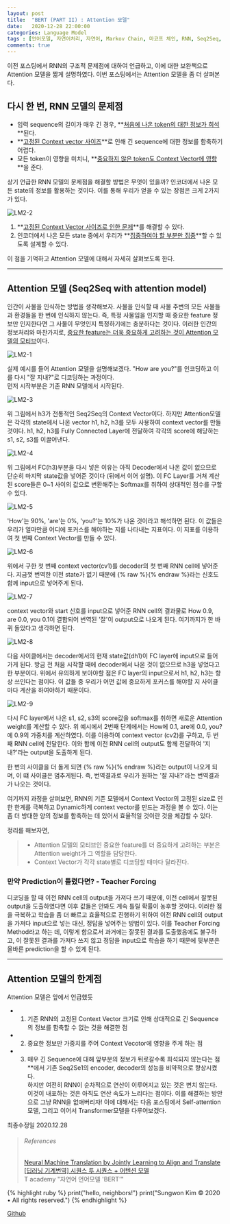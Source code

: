 ```yaml
---
layout: post
title:  "BERT (PART II) : Attention 모델"
date:   2020-12-28 22:00:00
categories: Language Model
tags : [언어모델, 자연어처리, 자연어, Markov Chain, 마코프 체인, RNN, Seq2Seq, 시퀀스 투 시퀀스, Attention, Attention Model, BERT, 버트]
comments: true
---
```


이전 포스팅에서 RNN의 구조적 문제점에 대하여 언급하고, 이에 대한 보완책으로 Attention 모델을 짧게 설명하였다. 이번 포스팅에서는 Attention 모델을 좀 더 살펴본다.

## 다시 한 번, RNN 모델의 문제점

 - 입력 sequence의 길이가 매우 긴 경우, **<u>처음에 나온 token의 대한 정보가 희석</u>**된다.  
 - **<u>고정된 Context vector 사이즈</u>**로 인해 긴 sequence에 대한 정보를 함축하기 어렵다.  
 - 모든 token이 영향을 미치니, **<u>중요하지 않은 token도 Context Vector에 영향</u>**을 준다. 

 상기 언급한 RNN 모델의 문제점을 해결할 방법은 무엇이 있을까? 인코더에서 나온 모든 state의 정보를 활용하는 것이다. 이를 통해 우리가 얻을 수 있는 장점은 크게 2가지가 있다. 
 
 ![LM2-2](/assets/images/LM2-2.png)
 
 1. **<u>고정된 Context Vector 사이즈로 인한 문제</u>**를 해결할 수 있다.  
 2. 인코더에서 나온 모든 state 중에서 우리가 **<u>집중하여야 할 부분만 집중</u>**할 수 있도록 설계할 수 있다.  

 이 점을 기억하고 Attention 모델에 대해서 자세히 살펴보도록 한다.  

--- 

## Attention 모델 (Seq2Seq with attention model)
 
 인간이 사물을 인식하는 방법을 생각해보자. 사물을 인식할 때 사물 주변의 모든 사물들과 환경들을 한 번에 인식하지 않는다. 즉, 특정 사물임을 인지할 때 중요한 feature 정보만 인지한다면 그 사물이 무엇인지 특정하기에는 충분하다는 것이다. 이러한 인간의 정보처리와 마찬가지로, <u>중요한 feature는 더욱 중요하게 고려하는 것이 Attention 모델의 모티브</u>이다.

 ![LM2-1](/assets/images/LM2-1.png)

 실제 예시를 들어 Attention 모델을 설명해보겠다. "How are you?"를 인코딩하고 이를 다시 "잘 지내?"로 디코딩하는 과정이다.  
 먼저 시작부분은 기존 RNN 모델에서 시작된다.  

 ![LM2-3](/assets/images/LM2-3.png)  

 위 그림에서 h3가 전통적인 Seq2Seq의 Context Vector이다. 하지만 Attention모델은 각각의 state에서 나온 vector h1, h2, h3를 모두 사용하여 context vector를 만들 것이다. h1, h2, h3를 Fully Connected Layer에 전달하여 각각의 score에 해당하는 s1, s2, s3를 이끌어낸다. 

 ![LM2-4](/assets/images/LM2-4.png) 
 
 위 그림에서 FC(h3)부분을 다시 넣은 이유는 아직 Decoder에서 나온 값이 없으므로 단순히 마지막 state값을 넣어준 것이다 (뒤에서 이어 설명). 이 FC Layer를 거쳐 계산된 score들은 0~1 사이의 값으로 변환해주는 Softmax를 취하여 상대적인 점수를 구할 수 있다.  

 ![LM2-5](/assets/images/LM2-5.png)  

 'How'는 90%, 'are'는 0%, 'you?'는 10%가 나온 것이라고 해석하면 된다. 이 값들은 우리가 얼마만큼 어디에 포커스를 해야하는 지를 나타내는 지표이다. 이 지표를 이용하여 첫 번째 Context Vector를 만들 수 있다.

 ![LM2-6](/assets/images/LM2-6.png) 

 위에서 구한 첫 번째 context vector(cv1)를 decoder의 첫 번째 RNN cell에 넣어준다. 지금껏 번역한 이전 state가 없기 때문에 {% raw %}<start>{% endraw %}라는 신호도 함께 input으로 넣어주게 된다.

 ![LM2-7](/assets/images/LM2-7.png)  

 context vector와 start 신호를 input으로 넣어준 RNN cell의 결과물로 How 0.9, are 0.0, you 0.1이 결합되어 번역된 '잘'이 output으로 나오게 된다. 여기까지가 한 바퀴 돌았다고 생각하면 된다. 

 ![LM2-8](/assets/images/LM2-8.png)   

 다음 사이클에서는 decoder에서의 현재 state값(dh1)이 FC layer에 input으로 들어가게 된다. 방금 전 처음 시작할 때에 decoder에서 나온 것이 없으므로 h3을 넣었다고 한 부분이다. 위에서 유의하게 보아야할 점은 FC layer의 input으로서 h1, h2, h3는 항상 쓰인다는 점이다. 이 값들 중 우리가 어떤 값에 중요하게 포커스를 해야할 지 사이클마다 계산을 하여야하기 때문이다.

 ![LM2-9](/assets/images/LM2-9.png)   

 다시 FC layer에서 나온 s1, s2, s3의 score값을 softmax를 취하면 새로운 Attention weight를 계산할 수 있다. 위 예시에서 2번째 단계에서는 How에 0.1, are에 0.0, you?에 0.9의 가중치를 계산하였다. 이를 이용하여 context vector (cv2)를 구하고, 두 번째 RNN cell에 전달한다. 이와 함께 이전 RNN cell의 output도 함께 전달하여 '지내?'라는 output을 도출하게 된다.

 한 번의 사이클을 더 돌게 되면 {% raw %}<end>{% endraw %}라는 output이 나오게 되며, 이 떄 사이클은 멈추게된다. 즉, 번역결과로 우리가 원하는 '잘 지내?'라는 번역결과가 나오는 것이다.

 여기까지 과정을 살펴보면, RNN의 기존 모델에서 Context Vector의 고정된 size로 인한 한계를 극복하고 Dynamic하게 context vector를 만드는 과정을 볼 수 있다. 이는 좀 더 방대한 양의 정보를 함축하는 데 있어서 효율적일 것이란 것을 체감할 수 있다. 

 정리를 해보자면,  
 > - Attention 모델의 모티브인 중요한 feature를 더 중요하게 고려하는 부분은 Attention weight가 그 역할을 담당한다.  
 > - Context Vector가 각각 state별로 디코딩할 때마다 달라진다.  

 ### 만약 Prediction이 틀렸다면? - Teacher Forcing  
 디코딩을 할 때 이전 RNN cell의 output을 가져다 쓰기 때문에, 이전 cell에서 잘못된 output을 도출하였다면 이후 값들은 안봐도 계속 틀릴 확률이 농후할 것이다. 이러한 점을 극복하고 학습을 좀 더 빠르고 효율적으로 진행하기 위하여 이전 RNN cell의 output을 가져다 input으로 넣는 대신, 정답을 넣어주는 방법이 있다. 이를 Teacher Forcing Method라고 하는 데, 이렇게 함으로서 과거에는 잘못된 결과를 도출했음에도 불구하고, 이 잘못된 결과를 가져다 쓰지 않고 정답을 input으로 학습을 하기 때문에 뒷부분은 올바른 prediction을 할 수 있게 된다.  

---

## Attention 모델의 한계점
 Attention 모델은 앞에서 언급했듯  
 * 1. 기존 RNN의 고정된 Context Vector 크기로 인해 상대적으로 긴 Sequence의 정보를 함축할 수 없는 것을 해결한 점
 * 2. 중요한 정보만 가중치를 주어 Context Vecotor에 영향을 주게 하는 점
 * 3. 매우 긴 Sequence에 대해 앞부분의 정보가 뒤로갈수록 희석되지 않는다는 점**에서 기존 Seq2Se1의 encoder, decoder의 성능을 비약적으로 향상시켰다.  
 하지만 여전히 RNN이 순차적으로 연산이 이루어지고 있는 것은 변치 않는다. 이것이 내포하는 것은 아직도 연산 속도가 느리다는 점이다. 이를 해결하는 방안으로 그냥 RNN을 없애버리자! 이에 대해서는 다음 포스팅에서 Self-attention모델, 그리고 이어서 Transformer모델을 다루어보겠다. 

최종수정일 2020.12.28



> ###### References
> [Neural Machine Translation by Jointly Learning to Align and Translate](https://arxiv.org/pdf/1409.0473.pdf)
> [[딥러닝 기계번역] 시퀀스 투 시퀀스 + 어텐션 모델](www.youtube/watch?v=WsQLdu2JMgl)  
> T academy "자연어 언어모델 'BERT'"

{% highlight ruby %}
print("hello, neighbors!")
print("Sungwon Kim © 2020 • All rights reserved.")
{% endhighlight %}

[Github][githuburl]

[githuburl]: https://github.com/kpiswon


